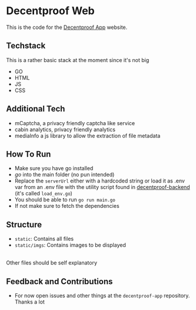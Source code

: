 # Decentproof Web
This is the code for the [Decentproof App](https://github.com/Flajt/decentproof-app) website.

## Techstack
This is a rather basic stack at the moment since it's not big
- GO
- HTML
- JS
- CSS

## Additional Tech
- mCaptcha, a privacy friendly captcha like service
- cabin analytics, privacy friendly analytics
- mediaInfo a js library to allow the extraction of file metadata

## How To Run
- Make sure you have go installed
- _go_ into the main folder (no pun intended)
- Replace the `serverUrl` either with a hardcoded string or load it as .env var from an .env file with the utility script found in [decentproof-backend](https://github.com/Flajt/decentproof/backend) (it's called `load_env.go`)
- You should be able to run `go run main.go`
- If not make sure to fetch the dependencies

## Structure
- `static`: Contains all files
- `static/imgs`: Contains images to be displayed
<br>
Other files should be self explanatory

## Feedback and Contributions
- For now open issues and other things at the `decentproof-app` repository. Thanks a lot
